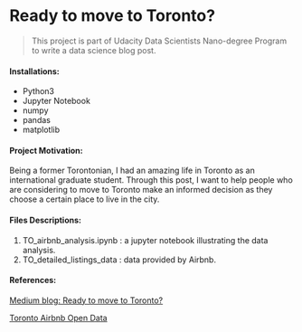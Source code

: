 # Ready to move to Toronto?
>This project is part of Udacity Data Scientists Nano-degree Program to write a data science blog post.

#### Installations:
- Python3
- Jupyter Notebook
- numpy
- pandas
- matplotlib
 
#### Project Motivation:
Being a former Torontonian, I had an amazing life in Toronto as an international graduate student. Through this post, I want to help people who are considering to move to Toronto make an informed decision as they choose a certain place to live in the city.


#### Files Descriptions:
1. TO_airbnb_analysis.ipynb : a jupyter notebook illustrating the data analysis.
2. TO_detailed_listings_data : data provided by Airbnb.

#### References:
[Medium blog: Ready to move to Toronto?](https://rehamfadul.medium.com/ready-to-move-to-toronto-a6b743dec505)

[Toronto Airbnb Open Data](http://insideairbnb.com/get-the-data.html)